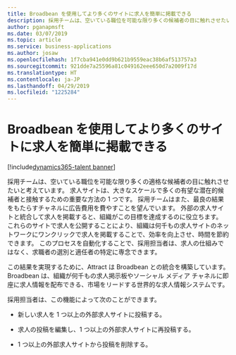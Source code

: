 ```yaml
---
title: Broadbean を使用してより多くのサイトに求人を簡単に掲載できる
description: 採用チームは、空いている職位を可能な限り多くの候補者の目に触れさせたいと考えています。
author: pganapmsft
ms.date: 03/07/2019
ms.topic: article
ms.service: business-applications
ms.author: josaw
ms.openlocfilehash: 1f7cba941e0dd9b621b9559eac38b6af513757a3
ms.sourcegitcommit: 921dde7a25596a81c049162eee650d7a2009f17d
ms.translationtype: HT
ms.contentlocale: ja-JP
ms.lasthandoff: 04/29/2019
ms.locfileid: "1225284"
---
```

#  <a name="easily-post-your-jobs-to-more-sites-using-broadbean"></a>Broadbean を使用してより多くのサイトに求人を簡単に掲載できる
[!include[dynamics365-talent banner](../../includes/dynamics365-talent.md)]


採用チームは、空いている職位を可能な限り多くの適格な候補者の目に触れさせたいと考えています。 求人サイトは、大きなスケールで多くの有望な潜在的候補者と接触するための重要な方法の 1 つです。 採用チームはまた、最良の結果をもたらすチャネルに広告費用を費やすことを望んでいます。 外部の求人サイトと統合して求人を掲載すると、組織がこの目標を達成するのに役立ちます。 これらのサイトで求人を公開することにより、組織は何千もの求人サイトのネットワークにワンクリックで求人を掲載することで、効率を向上させ、時間を節約できます。 このプロセスを自動化することで、採用担当者は、求人の仕組みではなく、求職者の選別と適任者の特定に専念できます。 

この結果を実現するために、Attract は Broadbean との統合を構築しています。Broadbean は、組織が何千もの求人掲示板やソーシャル メディア チャネルに即座に求人情報を配布できる、市場をリードする世界的な求人情報システムです。 

採用担当者は、この機能によって次のことができます。

-   新しい求人を 1 つ以上の外部求人サイトに投稿する。

-   求人の投稿を編集し、1 つ以上の外部求人サイトに再投稿する。

-   1 つ以上の外部求人サイトから投稿を削除する。
